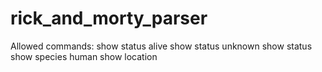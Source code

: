 # rick_and_morty_parser
Allowed commands:
show status alive
show status unknown
show status
show species human
show location
